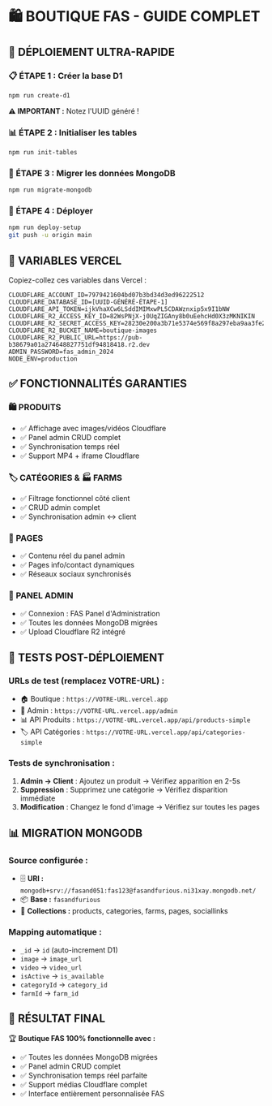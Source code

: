 # 🛍️ BOUTIQUE FAS - GUIDE COMPLET

## 🚀 DÉPLOIEMENT ULTRA-RAPIDE

### 📋 ÉTAPE 1 : Créer la base D1
```bash
npm run create-d1
```
**⚠️ IMPORTANT :** Notez l'UUID généré !

### 📊 ÉTAPE 2 : Initialiser les tables
```bash
npm run init-tables
```

### 🔄 ÉTAPE 3 : Migrer les données MongoDB
```bash
npm run migrate-mongodb
```

### 🚀 ÉTAPE 4 : Déployer
```bash
npm run deploy-setup
git push -u origin main
```

## 🔧 VARIABLES VERCEL

Copiez-collez ces variables dans Vercel :

```env
CLOUDFLARE_ACCOUNT_ID=7979421604bd07b3bd34d3ed96222512
CLOUDFLARE_DATABASE_ID=[UUID-GÉNÉRÉ-ÉTAPE-1]
CLOUDFLARE_API_TOKEN=ijkVhaXCw6LSddIMIMxwPL5CDAWznxip5x9I1bNW
CLOUDFLARE_R2_ACCESS_KEY_ID=82WsPNjX-j0UqZIGAny8b0uEehcHd0X3zMKNIKIN
CLOUDFLARE_R2_SECRET_ACCESS_KEY=28230e200a3b71e5374e569f8a297eba9aa3fe2e1097fdf26e5d9e340ded709d
CLOUDFLARE_R2_BUCKET_NAME=boutique-images
CLOUDFLARE_R2_PUBLIC_URL=https://pub-b38679a01a274648827751df94818418.r2.dev
ADMIN_PASSWORD=fas_admin_2024
NODE_ENV=production
```

## ✅ FONCTIONNALITÉS GARANTIES

### 🛍️ PRODUITS
- ✅ Affichage avec images/vidéos Cloudflare
- ✅ Panel admin CRUD complet
- ✅ Synchronisation temps réel
- ✅ Support MP4 + iframe Cloudflare

### 🏷️ CATÉGORIES & 🏭 FARMS
- ✅ Filtrage fonctionnel côté client
- ✅ CRUD admin complet
- ✅ Synchronisation admin ↔ client

### 📄 PAGES
- ✅ Contenu réel du panel admin
- ✅ Pages info/contact dynamiques
- ✅ Réseaux sociaux synchronisés

### 🔐 PANEL ADMIN
- ✅ Connexion : FAS Panel d'Administration
- ✅ Toutes les données MongoDB migrées
- ✅ Upload Cloudflare R2 intégré

## 🧪 TESTS POST-DÉPLOIEMENT

### URLs de test (remplacez VOTRE-URL) :
- 🏠 Boutique : `https://VOTRE-URL.vercel.app`
- 🔐 Admin : `https://VOTRE-URL.vercel.app/admin`
- 📊 API Produits : `https://VOTRE-URL.vercel.app/api/products-simple`
- 🏷️ API Catégories : `https://VOTRE-URL.vercel.app/api/categories-simple`

### Tests de synchronisation :
1. **Admin → Client** : Ajoutez un produit → Vérifiez apparition en 2-5s
2. **Suppression** : Supprimez une catégorie → Vérifiez disparition immédiate
3. **Modification** : Changez le fond d'image → Vérifiez sur toutes les pages

## 📊 MIGRATION MONGODB

### Source configurée :
- 🗄️ **URI :** `mongodb+srv://fasand051:fas123@fasandfurious.ni31xay.mongodb.net/`
- 📦 **Base :** `fasandfurious`
- 🔄 **Collections :** products, categories, farms, pages, sociallinks

### Mapping automatique :
- `_id` → `id` (auto-increment D1)
- `image` → `image_url`
- `video` → `video_url`
- `isActive` → `is_available`
- `categoryId` → `category_id`
- `farmId` → `farm_id`

## 🎯 RÉSULTAT FINAL

🏆 **Boutique FAS 100% fonctionnelle avec :**
- ✅ Toutes les données MongoDB migrées
- ✅ Panel admin CRUD complet
- ✅ Synchronisation temps réel parfaite
- ✅ Support médias Cloudflare complet
- ✅ Interface entièrement personnalisée FAS